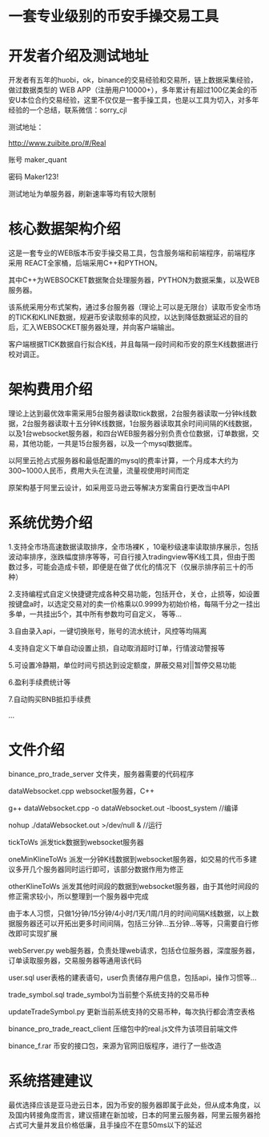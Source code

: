 # 一套专业级别的币安手操交易工具



# 开发者介绍及测试地址

开发者有五年的huobi，ok，binance的交易经验和交易所，链上数据采集经验，做过数据类型的 WEB APP（注册用户10000+），多年累计有超过100亿美金的币安U本位合约交易经验，这里不仅仅是一套手操工具，也是以工具为切入，对多年经验的一个总结，联系微信：sorry_cjl

测试地址：

http://www.zuibite.pro/#/Real

账号 maker_quant

密码 Maker123!

测试地址为单服务器，刷新速率等均有较大限制


# 核心数据架构介绍

这是一套专业的WEB版本币安手操交易工具，包含服务端和前端程序，前端程序采用 REACT全家桶，后端采用C++和PYTHON。


其中C++为WEBSOCKET数据聚合处理服务器，PYTHON为数据采集，以及WEB服务器。


该系统采用分布式架构，通过多台服务器（理论上可以是无限台）读取币安全市场的TICK和KLINE数据，规避币安读取频率的风控，以达到降低数据延迟的目的后，汇入WEBSOCKET服务器处理，并向客户端输出。


客户端根据TICK数据自行拟合K线，并且每隔一段时间和币安的原生K线数据进行校对调正。


# 架构费用介绍

理论上达到最优效率需采用5台服务器读取tick数据，2台服务器读取一分钟k线数据，2台服务器读取十五分钟K线数据，1台服务器读取其余时间间隔的K线数据，以及1台websocket服务器，和四台WEB服务器分别负责仓位数据，订单数据，交易，其他功能，一共是15台服务器，以及一个mysql数据库。


以阿里云抢占式服务器和最低配置的mysql的费率计算，一个月成本大约为300~1000人民币，费用大头在流量，流量视使用时间而定


原架构基于阿里云设计，如采用亚马逊云等解决方案需自行更改当中API



# 系统优势介绍

1.支持全市场高速数据读取排序，全市场裸K ，10毫秒级速率读取排序展示，包括波动率排序，涨跌幅度排序等等，可自行接入tradingview等K线工具，但由于图数过多，可能会造成卡顿，即便是在做了优化的情况下（仅展示排序前三十的币种）


2.支持编程式自定义快捷键完成各种交易功能，包括开仓，关仓，止损等，如设置按键盘a时，以选定交易对的卖一价格乘以0.9999为初始价格，每隔千分之一挂出多单，一共挂出5个，其中所有参数均可自定义， 等等...


3.自由录入api，一键切换账号，账号的流水统计，风控等均隔离


4.支持自定义下单自动设置止损，自动取消超时订单，行情波动警报等


5.可设置冷静期，单位时间亏损达到设定额度，屏蔽交易对||暂停交易功能


6.盈利手续费统计等


7.自动购买BNB抵扣手续费


...

# 文件介绍

binance_pro_trade_server 文件夹，服务器需要的代码程序

dataWebsocket.cpp websocket服务器，C++

g++ dataWebsocket.cpp -o dataWebsocket.out -lboost_system //编译

nohup ./dataWebsocket.out >/dev/null & //运行

tickToWs 派发tick数据到websocket服务器

oneMinKlineToWs 派发一分钟K线数据到websocket服务器，如交易的代币多建议多开几个服务器同时运行即可，该部分数据作用为修正

otherKlineToWs 派发其他时间段的数据到websocket服务器，由于其他时间段的修正需求较小，所以整理到一个服务器中完成

由于本人习惯，只做1分钟/15分钟/4小时/1天/1周/1月的时间间隔K线数据，以上数据服务器还可以开拓出更多时间间隔，包括三分钟...五分钟...等等，只需要自行修改即可实现扩展

webServer.py web服务器，负责处理web请求，包括仓位服务器，深度服务器，订单读取服务器，交易服务器等通用该代码

user.sql user表格的建表语句，user负责储存用户信息，包括api，操作习惯等...

trade_symbol.sql trade_symbol为当前整个系统支持的交易币种

updateTradeSymbol.py 更新当前系统支持的交易币种，每次执行都会清空表格

binance_pro_trade_react_client 压缩包中的real.js文件为该项目前端文件

binance_f.rar 币安的接口包，来源为官网旧版程序，进行了一些改造

# 系统搭建建议

最优选择应该是亚马逊云日本，因为币安的服务器即属于此处，但从成本角度，以及国内转接角度而言，建议搭建在新加坡，日本的阿里云服务器，阿里云服务器抢占式可大量并发且价格低廉，且手操应不在意50ms以下的延迟
